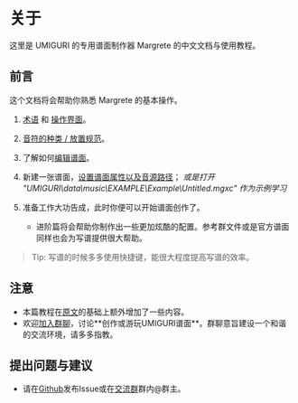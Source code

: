 # 关于

这里是 UMIGURI 的专用谱面制作器 Margrete 的中文文档与使用教程。

## 前言

这个文档将会帮助你熟悉 Margrete 的基本操作。

1. [术语](docs/terminologies) 和 [操作界面](docs/basic/basic-screen-desc)。

2. [音符的种类 / 放置规范](docs/basic/basic-chart-regulation)。

3. 了解如何[编辑谱面](docs/basic/basic-edit-chart)。

4. 新建一张谱面，[设置谱面属性以及音源路径](docs/basic/basic-chart-property)； *或是打开 "UMIGURI\data\music\EXAMPLE\Example\Untitled.mgxc" 作为示例学习*

5. 准备工作大功告成，此时你便可以开始谱面创作了。
   * 进阶篇将会帮助你制作出一些更加炫酷的配置。参考群文件或是官方谱面同样也会为写谱提供很大帮助。

> Tip: 写谱的时候多多使用快捷键，能很大程度提高写谱的效率。

## 注意

* 本篇教程在[原文](https://margrete.inonote.jp/#/)的基础上额外增加了一些内容。
* 欢迎[加入群聊](http://qm.qq.com/cgi-bin/qm/qr?_wv=1027&k=vsMprVebJ4PS-PDhHOyga7c0TDdLKqDc&authKey=eCMiKDj2bPf446M2TsTz3X9ffjcJudpSsa%2B1oqnL%2BynjH3I1Zj3j54rLV%2B40dv%2B1&noverify=0&group_code=863841531")，讨论**创作或游玩UMIGURI谱面**。群聊意旨建设一个和谐的交流环境，请多多指教。

## 提出问题与建议

* 请在[Github](https://github.com/NFHr/margrete-zh)发布Issue或在[交流群](http://qm.qq.com/cgi-bin/qm/qr?_wv=1027&k=vsMprVebJ4PS-PDhHOyga7c0TDdLKqDc&authKey=eCMiKDj2bPf446M2TsTz3X9ffjcJudpSsa%2B1oqnL%2BynjH3I1Zj3j54rLV%2B40dv%2B1&noverify=0&group_code=863841531")群内@群主。
  